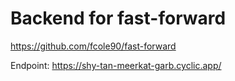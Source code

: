 # Backend for fast-forward

https://github.com/fcole90/fast-forward

Endpoint: https://shy-tan-meerkat-garb.cyclic.app/
